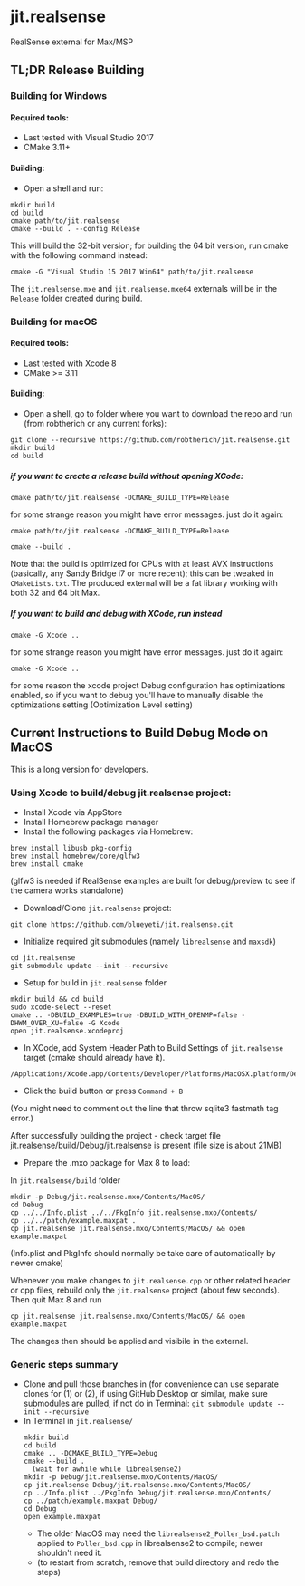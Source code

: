 # jit.realsense
RealSense external for Max/MSP

## TL;DR Release Building

### Building for Windows

#### Required tools:

* Last tested with Visual Studio 2017
* CMake 3.11+

#### Building:

* Open a shell and run:

```
mkdir build
cd build
cmake path/to/jit.realsense
cmake --build . --config Release
```

This will build the 32-bit version; for building the 64 bit version, run cmake with the following command instead:

```
cmake -G "Visual Studio 15 2017 Win64" path/to/jit.realsense
```

The `jit.realsense.mxe` and `jit.realsense.mxe64` externals will be in the `Release` folder created during build.

### Building for macOS

#### Required tools:

* Last tested with Xcode 8
* CMake >= 3.11

#### Building:

* Open a shell, go to folder where you want to download the repo and run (from robtherich or any current forks):

```
git clone --recursive https://github.com/robtherich/jit.realsense.git
mkdir build
cd build
```

##### if you want to create a release build without opening XCode:

```
cmake path/to/jit.realsense -DCMAKE_BUILD_TYPE=Release
```

for some strange reason you might have error messages. just do it again:
```
cmake path/to/jit.realsense -DCMAKE_BUILD_TYPE=Release
```

```
cmake --build .
```

Note that the build is optimized for CPUs with at least AVX instructions (basically, any Sandy Bridge i7 or more recent);
this can be tweaked in `CMakeLists.txt`. The produced external will be a fat library working with both 32 and 64 bit Max.

##### If you want to build and debug with XCode, run instead

```
cmake -G Xcode ..
```
for some strange reason you might have error messages. just do it again:
```
cmake -G Xcode ..
```

 for some reason the xcode project Debug configuration has optimizations enabled, so if you want to debug you'll have to manually disable the optimizations setting (Optimization Level setting)

## Current Instructions to Build Debug Mode on MacOS

This is a long version for developers.

### Using Xcode to build/debug jit.realsense project:

- Install Xcode via AppStore
- Install Homebrew package manager
- Install the following packages via Homebrew:

```
brew install libusb pkg-config
brew install homebrew/core/glfw3
brew install cmake
```

(glfw3 is needed if RealSense examples are built for debug/preview to see if the camera works standalone)

- Download/Clone `jit.realsense` project:
```
git clone https://github.com/blueyeti/jit.realsense.git
```

- Initialize required git submodules (namely `librealsense` and `maxsdk`)
```
cd jit.realsense
git submodule update --init --recursive
```

- Setup for build in `jit.realsense` folder

```
mkdir build && cd build
sudo xcode-select --reset
cmake .. -DBUILD_EXAMPLES=true -DBUILD_WITH_OPENMP=false -DHWM_OVER_XU=false -G Xcode
open jit.realsense.xcodeproj
```

- In XCode, add System Header Path to Build Settings of `jit.realsense` target (cmake should already have it).

```
/Applications/Xcode.app/Contents/Developer/Platforms/MacOSX.platform/Developer/SDKs/MacOSX.sdk/System/Library/Frameworks/CoreServices.framework/Versions/A/Frameworks/CarbonCore.framework/Versions/A/Headers
```

- Click the build button or press `Command + B`

(You might need to comment out the line that throw sqlite3 fastmath tag error.)

After successfully building the project - check target file jit.realsense/build/Debug/jit.realsense is present (file size is about 21MB)

- Prepare the .mxo package for Max 8 to load:

In `jit.realsense/build` folder
```
mkdir -p Debug/jit.realsense.mxo/Contents/MacOS/
cd Debug
cp ../../Info.plist ../../PkgInfo jit.realsense.mxo/Contents/
cp ../../patch/example.maxpat .
cp jit.realsense jit.realsense.mxo/Contents/MacOS/ && open example.maxpat
```

(Info.plist and PkgInfo should normally be take care of automatically by newer cmake)

Whenever you make changes to `jit.realsense.cpp` or other related header or cpp files, rebuild only the `jit.realsense` project (about few seconds). Then quit Max 8 and run
```
cp jit.realsense jit.realsense.mxo/Contents/MacOS/ && open example.maxpat
```

The changes then should be applied and visibile in the external.

### Generic steps summary

- Clone and pull those branches in (for convenience can use
separate clones for (1) or (2), if using GitHub Desktop or similar,
make sure submodules are pulled, if not do in Terminal: `git submodule update --init --recursive`
- In Terminal in `jit.realsense/`
  ```#!bash
  mkdir build
  cd build
  cmake .. -DCMAKE_BUILD_TYPE=Debug
  cmake --build .
    (wait for awhile while librealsense2)
  mkdir -p Debug/jit.realsense.mxo/Contents/MacOS/
  cp jit.realsense Debug/jit.realsense.mxo/Contents/MacOS/
  cp ../Info.plist ../PkgInfo Debug/jit.realsense.mxo/Contents/
  cp ../patch/example.maxpat Debug/
  cd Debug
  open example.maxpat
  ```
  - The older MacOS may need the `librealsense2_Poller_bsd.patch` applied to `Poller_bsd.cpp` in librealsense2 to compile; newer shouldn't need it.
  -  (to restart from scratch, remove that build directory and redo the steps)
